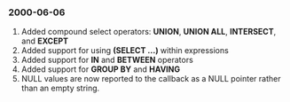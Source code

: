 ### 2000\-06\-06

1. Added compound select operators: **UNION**, **UNION ALL**,
**INTERSECT**, and **EXCEPT**
2. Added support for using **(SELECT ...)** within expressions
3. Added support for **IN** and **BETWEEN** operators
4. Added support for **GROUP BY** and **HAVING**
5. NULL values are now reported to the callback as a NULL pointer
 rather than an empty string.



